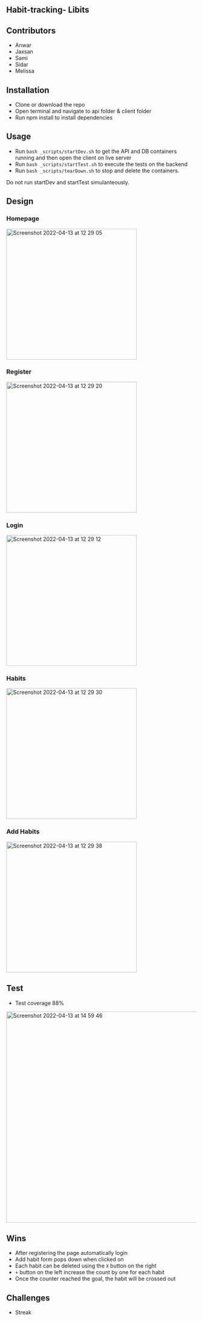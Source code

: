 ## Habit-tracking- Libits

## Contributors 
- Anwar
- Jaxsan
- Sami
- Sidar
- Melissa

## Installation
- Clone or download the repo
- Open terminal and navigate to api folder & client folder
- Run npm install to install dependencies

## Usage
- Run `bash _scripts/startDev.sh` to get the API and DB containers running and then open the client on live server
- Run `bash _scripts/startTest.sh` to execute the tests on the backend
- Run `bash _scripts/tearDown.sh` to stop and delete the containers. 

Do not run startDev and startTest simulanteously. 


## Design
### Homepage
<img width="345" alt="Screenshot 2022-04-13 at 12 29 05" src="https://user-images.githubusercontent.com/58670404/163204210-cdc2743b-8ba2-4479-b72d-7708e34bddff.png">

### Register
<img width="345" alt="Screenshot 2022-04-13 at 12 29 20" src="https://user-images.githubusercontent.com/58670404/163204164-80369f38-0a7f-4458-8da4-1df97a3b9f0d.png">

### Login
<img width="345" alt="Screenshot 2022-04-13 at 12 29 12" src="https://user-images.githubusercontent.com/58670404/163204071-e29536c1-1116-4a41-a3b1-d270b6ec2f90.png">
 
### Habits
<img width="345" alt="Screenshot 2022-04-13 at 12 29 30" src="https://user-images.githubusercontent.com/58670404/163203977-4793ff8d-ac74-4b5c-aedc-119d90b8d8ba.png">

### Add Habits
<img width="345" alt="Screenshot 2022-04-13 at 12 29 38" src="https://user-images.githubusercontent.com/58670404/163203916-de231e8e-eac0-498f-8bb5-9eb6a8a1e161.png">

## Test
- Test coverage 88%
<img width="557" alt="Screenshot 2022-04-13 at 14 59 46" src="https://user-images.githubusercontent.com/58670404/163197566-600b60ad-dac1-4e28-ac37-87fd8aa82357.png">


## Wins
- After registering the page automatically login 
- Add habit form pops down when clicked on 
- Each habit can be deleted using the `X` button on the right 
- `+` button on the left increase the count by one for each habit
- Once the counter reached the goal, the habit will be crossed out 

## Challenges
- Streak 

